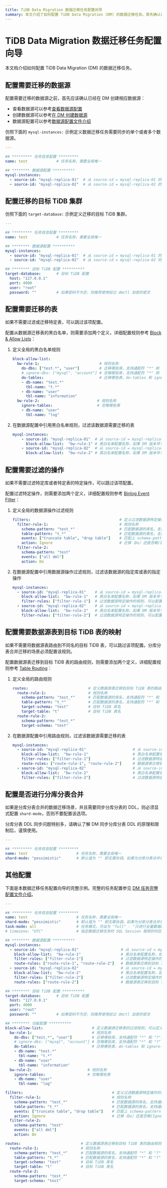 ```yaml
---
title: TiDB Data Migration 数据迁移任务配置向导
summary: 本文介绍了如何配置 TiDB Data Migration (DM) 的数据迁移任务。首先确认已在 DM 创建相应数据源，然后配置需要迁移的数据源和目标 TiDB 集群。接下来配置需要迁移的表、需要过滤的操作以及数据源表到目标 TiDB 表的映射。最后，如果需要进行分库分表合并，则需要显式配置 `shard-mode`。完整的任务配置示例可参见 [DM 任务完整配置文件介绍](/dm/task-configuration-file-full.md)。
---
```


# TiDB Data Migration 数据迁移任务配置向导

本文档介绍如何配置 TiDB Data Migration (DM) 的数据迁移任务。

## 配置需要迁移的数据源

配置需要迁移的数据源之前，首先应该确认已经在 DM 创建相应数据源：

- 查看数据源可以参考[查看数据源配置](/dm/dm-manage-source.md#查看数据源配置)
- 创建数据源可以参考[在 DM 创建数据源](/dm/migrate-data-using-dm.md#第-3-步创建数据源)
- 数据源配置可以参考[数据源配置文件介绍](/dm/dm-source-configuration-file.md)

仿照下面的 `mysql-instances:` 示例定义数据迁移任务需要同步的单个或者多个数据源。

```yaml
---

## ********* 任务信息配置 *********
name: test             # 任务名称，需要全局唯一

## ******** 数据源配置 **********
mysql-instances:
  - source-id: "mysql-replica-01"  # 从 source-id = mysql-replica-01 的数据源迁移数据
  - source-id: "mysql-replica-02"  # 从 source-id = mysql-replica-02 的数据源迁移数据
```

## 配置迁移的目标 TiDB 集群

仿照下面的 `target-database:` 示例定义迁移的目标 TiDB 集群。

```yaml
---

## ********* 任务信息配置 *********
name: test             # 任务名称，需要全局唯一

## ******** 数据源配置 **********
mysql-instances:
  - source-id: "mysql-replica-01"  # 从 source-id = mysql-replica-01 的数据源迁移数据
  - source-id: "mysql-replica-02"  # 从 source-id = mysql-replica-02 的数据源迁移数据

## ******** 目标 TiDB 配置 **********
target-database:       # 目标 TiDB 配置
  host: "127.0.0.1"
  port: 4000
  user: "root"
  password: ""         # 如果密码不为空，则推荐使用经过 dmctl 加密的密文
```

## 配置需要迁移的表

如果不需要过滤或迁移特定表，可以跳过该项配置。

配置从数据源迁移表的黑白名单，则需要添加两个定义，详细配置规则参考 [Block & Allow Lists](/dm/dm-block-allow-table-lists.md)：

1. 定义全局的黑白名单规则

    ```yaml
    block-allow-list:
      bw-rule-1:                           # 规则名称
        do-dbs: ["test.*", "user"]         # 迁移哪些库，支持通配符 "*" 和 "?"，do-dbs 和 ignore-dbs 只需要配置一个，如果两者同时配置只有 do-dbs 会生效
        # ignore-dbs: ["mysql", "account"] # 忽略哪些库，支持通配符 "*" 和 "?"
        do-tables:                         # 迁移哪些表，do-tables 和 ignore-tables 只需要配置一个，如果两者同时配置只有 do-tables 会生效
        - db-name: "test.*"
          tbl-name: "t.*"
        - db-name: "user"
          tbl-name: "information"
      bw-rule-2:                          # 规则名称
        ignore-tables:                    # 忽略哪些表
        - db-name: "user"
          tbl-name: "log"
    ```

2. 在数据源配置中引用黑白名单规则，过滤该数据源需要迁移的表

    ```yaml
    mysql-instances:
        - source-id: "mysql-replica-01"  # 从 source-id = mysql-replica-01 的数据源迁移数据
          block-allow-list:  "bw-rule-1" # 黑白名单配置名称，如果 DM 版本早于 v2.0.0-beta.2 则使用 black-white-list
        - source-id: "mysql-replica-02"  # 从 source-id = mysql-replica-02 的数据源迁移数据
          block-allow-list:  "bw-rule-2" # 黑白名单配置名称，如果 DM 版本早于 v2.0.0-beta.2 则使用 black-white-list
    ```

## 配置需要过滤的操作

如果不需要过滤特定库或者特定表的特定操作，可以跳过该项配置。

配置过滤特定操作，则需要添加两个定义，详细配置规则参考 [Binlog Event Filter](/dm/dm-binlog-event-filter.md)：

1. 定义全局的数据源操作过滤规则

    ```yaml
    filters:                                        # 定义过滤数据源特定操作的规则，可以定义多个规则
      filter-rule-1:                                # 规则名称
        schema-pattern: "test_*"                    # 匹配数据源的库名，支持通配符 "*" 和 "?"
        table-pattern: "t_*"                        # 匹配数据源的表名，支持通配符 "*" 和 "?"
        events: ["truncate table", "drop table"]    # 匹配上 schema-pattern 和 table-pattern 的库或者表的操作类型
        action: Ignore                              # 迁移（Do）还是忽略(Ignore)
      filter-rule-2:
        schema-pattern: "test"
        events: ["all dml"]
        action: Do
    ```

2. 在数据源配置中引用数据源操作过滤规则，过滤该数据源的指定库或表的指定操作

    ```yaml
    mysql-instances:
      - source-id: "mysql-replica-01"    # 从 source-id = mysql-replica-01 的数据源迁移数据
        block-allow-list:  "bw-rule-1"   # 黑白名单配置名称，如果 DM 版本早于 v2.0.0-beta.2 则使用 black-white-list
        filter-rules: ["filter-rule-1"]  # 过滤数据源特定操作的规则，可以配置多个过滤规则
      - source-id: "mysql-replica-02"    # 从 source-id = mysql-replica-02 的数据源迁移数据
        block-allow-list:  "bw-rule-2"   # 黑白名单配置名称，如果 DM 版本早于 v2.0.0-beta.2 则使用 black-white-list
        filter-rules: ["filter-rule-2"]  # 过滤数据源特定操作的规则，可以配置多个过滤规则
    ```

## 配置需要数据源表到目标 TiDB 表的映射

如果不需要将数据源表路由到不同名的目标 TiDB 表，可以跳过该项配置。分库分表合并迁移的场景必须配置该规则。

配置数据源表迁移到目标 TiDB 表的路由规则，则需要添加两个定义，详细配置规则参考 [Table Routing](/dm/dm-table-routing.md)：

1. 定义全局的路由规则

    ```yaml
    routes:                           # 定义数据源表迁移到目标 TiDB 表的路由规则，可以定义多个规则
      route-rule-1:                   # 规则名称
        schema-pattern: "test_*"      # 匹配数据源的库名，支持通配符 "*" 和 "?"
        table-pattern: "t_*"          # 匹配数据源的表名，支持通配符 "*" 和 "?"
        target-schema: "test"         # 目标 TiDB 库名
        target-table: "t"             # 目标 TiDB 表名
      route-rule-2:
        schema-pattern: "test_*"
        target-schema: "test"
    ```

2. 在数据源配置中引用路由规则，过滤该数据源需要迁移的表

    ```yaml
    mysql-instances:
      - source-id: "mysql-replica-01"                     # 从 source-id = mysql-replica-01 的数据源迁移数据
        block-allow-list:  "bw-rule-1"                    # 黑白名单配置名称，如果 DM 版本早于 v2.0.0-beta.2 则使用 black-white-list
        filter-rules: ["filter-rule-1"]                   # 过滤数据源特定操作的规则，可以配置多个过滤规则
        route-rules: ["route-rule-1", "route-rule-2"]     # 数据源表迁移到目标 TiDB 表的路由规则，可以定义多个规则
      - source-id: "mysql-replica-02"                     # 从 source-id = mysql-replica-02 的数据源迁移数据
        block-allow-list:  "bw-rule-2"                    # 黑白名单配置名称，如果 DM 版本早于 v2.0.0-beta.2 则使用 black-white-list
        filter-rules: ["filter-rule-2"]                   # 过滤数据源特定操作的规则，可以配置多个过滤规则
    ```

## 配置是否进行分库分表合并

如果是分库分表合并的数据迁移场景，并且需要同步分库分表的 DDL，则必须显式配置 `shard-mode`，否则不要配置该选项。

分库分表 DDL 同步问题特别多，请确认了解 DM 同步分库分表 DDL 的原理和限制后，谨慎使用。

```yaml
---

## ********* 任务信息配置 *********
name: test                      # 任务名称，需要全局唯一
shard-mode: "pessimistic"       # 默认值为 "" 即无需协调。如果为分库分表合并任务，请设置为悲观协调模式 "pessimistic"。在深入了解乐观协调模式的原理和使用限制后，也可以设置为乐观协调模式 "optimistic"
```

## 其他配置

下面是本数据迁移任务配置向导的完整示例。完整的任务配置参见 [DM 任务完整配置文件介绍](/dm/task-configuration-file-full.md)。

```yaml
---

## ********* 任务信息配置 *********
name: test                      # 任务名称，需要全局唯一
shard-mode: "pessimistic"       # 默认值为 "" 即无需协调。如果为分库分表合并任务，请设置为悲观协调模式 "pessimistic"。在深入了解乐观协调模式的原理和使用限制后，也可以设置为乐观协调模式 "optimistic"
task-mode: all                  # 任务模式，可设为 "full" - "只进行全量数据迁移"、"incremental" - "Binlog 实时同步"、"all" - "全量 + Binlog 迁移"
# timezone: "UTC"               # 指定数据迁移任务时 SQL Session 使用的时区。DM 默认使用目标库的全局时区配置进行数据迁移，并且自动确保同步数据的正确性。使用自定义时区依然可以确保整个流程的正确性，但一般不需要手动指定。

## ******** 数据源配置 **********
mysql-instances:
  - source-id: "mysql-replica-01"                   # 从 source-id = mysql-replica-01 的数据源迁移数据
    block-allow-list:  "bw-rule-1"                  # 黑白名单配置名称，如果 DM 版本早于 v2.0.0-beta.2 则使用 black-white-list
    filter-rules: ["filter-rule-1"]                 # 过滤数据源特定操作的规则，可以配置多个过滤规则
    route-rules: ["route-rule-1", "route-rule-2"]   # 数据源表迁移到目标 TiDB 表的路由规则，可以定义多个规则
  - source-id: "mysql-replica-02"                   # 从 source-id = mysql-replica-02 的数据源迁移数据
    block-allow-list:  "bw-rule-2"                  # 黑白名单配置名称，如果 DM 版本早于 v2.0.0-beta.2 则使用 black-white-list
    filter-rules: ["filter-rule-2"]                 # 过滤数据源特定操作的规则，可以配置多个过滤规则
    route-rules: ["route-rule-2"]                   # 数据源表迁移到目标 TiDB 表的路由规则，可以定义多个规则

## ******** 目标 TiDB 配置 **********
target-database:       # 目标 TiDB 配置
  host: "127.0.0.1"
  port: 4000
  user: "root"
  password: ""         # 如果密码不为空，则推荐使用经过 dmctl 加密的密文

## ******** 功能配置 **********
block-allow-list:                      # 定义数据源迁移表的过滤规则，可以定义多个规则。如果 DM 版本早于 v2.0.0-beta.2 则使用 black-white-list
  bw-rule-1:                           # 规则名称
    do-dbs: ["test.*", "user"]         # 迁移哪些库，支持通配符 "*" 和 "?"，do-dbs 和 ignore-dbs 只需要配置一个，如果两者同时配置只有 do-dbs 会生效
    # ignore-dbs: ["mysql", "account"] # 忽略哪些库，支持通配符 "*" 和 "?"
    do-tables:                         # 迁移哪些表，do-tables 和 ignore-tables 只需要配置一个，如果两者同时配置只有 do-tables 会生效
    - db-name: "test.*"
      tbl-name: "t.*"
    - db-name: "user"
      tbl-name: "information"
  bw-rule-2:                         # 规则名称
    ignore-tables:                   # 忽略哪些表
    - db-name: "user"
      tbl-name: "log"

filters:                                        # 定义过滤数据源特定操作的规则，可以定义多个规则
  filter-rule-1:                                # 规则名称
    schema-pattern: "test_*"                    # 匹配数据源的库名，支持通配符 "*" 和 "?"
    table-pattern: "t_*"                        # 匹配数据源的表名，支持通配符 "*" 和 "?"
    events: ["truncate table", "drop table"]    # 匹配上 schema-pattern 和 table-pattern 的库或者表的操作类型
    action: Ignore                              # 迁移（Do）还是忽略(Ignore)
  filter-rule-2:
    schema-pattern: "test"
    events: ["all dml"]
    action: Do

routes:                           # 定义数据源表迁移到目标 TiDB 表的路由规则，可以定义多个规则
  route-rule-1:                   # 规则名称
    schema-pattern: "test_*"      # 匹配数据源的库名，支持通配符 "*" 和 "?"
    table-pattern: "t_*"          # 匹配数据源的表名，支持通配符 "*" 和 "?"
    target-schema: "test"         # 目标 TiDB 库名
    target-table: "t"             # 目标 TiDB 表名
  route-rule-2:
    schema-pattern: "test_*"
    target-schema: "test"
```

